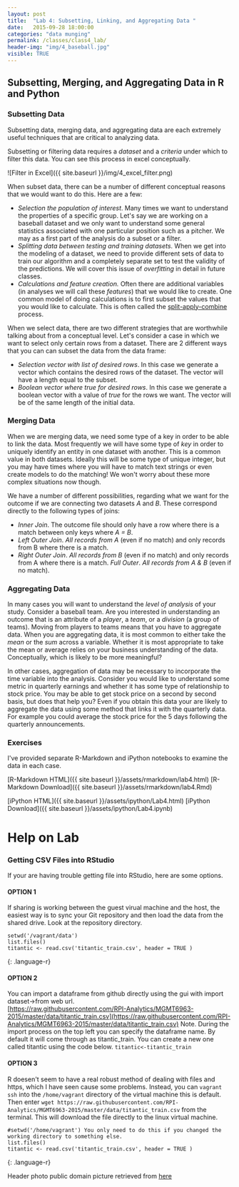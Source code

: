 ```yaml
---
layout: post
title:  "Lab 4: Subsetting, Linking, and Aggregating Data "
date:   2015-09-28 18:00:00
categories: "data munging"
permalink: /classes/class4_lab/
header-img: "img/4_baseball.jpg"
visible: TRUE
---
```


## Subsetting, Merging, and Aggregating Data in R and Python

### Subsetting Data
Subsetting data, merging data, and aggregating data are each extremely useful techniques that are critical to analyzing data.  

Subsetting or filtering data requires a *dataset* and a *criteria* under which to filter this data.  You can see this process in excel conceptually. 

![Filter in Excel]({{ site.baseurl }}/img/4_excel_filter.png) 

When subset data, there can be a number of different conceptual reasons that we would want to do this.  Here are a few:
* *Selection the population of interest*.  Many times we want to understand the properties of a specific group.  Let's say we are working on a baseball dataset and we only want to understand some general statistics associated with one particular position such as a pitcher.  We may as a first part of the analysis do a subset or a filter.  
* *Splitting data between testing and training datasets*.  When we get into the modeling of a dataset, we need to provide different sets of data to train our algorithm and a completely separate set to test the validity of the predictions.  We will cover this issue of *overfitting* in detail in future classes.
* *Calculations and feature creation.* Often there are additional variables (in analyses we will call these *features*) that we would like to create.  One common model of doing calculations is to first subset the values that you would like to calculate.  This is often called the [split-apply-combine](https://ramnathv.github.io/pycon2014-r/explore/sac.html) process.  

When we select data, there are two different strategies that are worthwhile talking about from a conceptual level.  Let's consider a case in which we want to select only certain rows from a dataset.  There are 2 different ways that you can can subset the data from the data frame:
* *Selection vector with list of desired rows*. In this case we generate a vector which contains the desired rows of the dataset.  The vector will have a length equal to the subset.
* *Boolean vector where true for desired rows*.  In this case we generate a boolean vector with a value of *true* for the rows we want.  The vector will be of the same length of the initial data. 

### Merging Data
When we are merging data, we need some type of a key in order to be able to link the data. Most frequently we will have some type of *key* in order to uniquely identify an entity in one dataset with another.  This is a common value in both datasets.  Ideally this will be some type of unique integer, but you may have times where you will have to match text strings or even create models to do the matching!  We won't worry about these more complex situations now though. 

We have a number of different possibilities, regarding what we want for the outcome if we are connecting two datasets *A* and *B*.  These correspond directly to the following types of joins:

* *Inner Join*. The outcome file should only have a row where there is a match between only keys where *A = B*.
* *Left Outer Join*.  *All records from A* (even if no match) and only records from B where there is a match.
*  *Right Outer Join*.  *All records from B* (even if no match) and only records from A where there is a match.
  *Full Outer*.  *All records from A & B* (even if no match).

### Aggregating Data
In many cases you will want to understand the *level of analysis* of your study.  Consider a baseball team.  Are you interested in understanding an outcome that is an attribute of a *player*, a *team*, or a *division* (a group of teams).  Moving from players to teams means that you have to aggregate data.  When you are aggregating data, it is most common to either take the *mean* or the *sum* across a variable.  Whether it is most appropriate to take the mean or average relies on your business understanding of the data.  Conceptually, which is likely to be more meaningful?

In other cases, aggregation of data may be necessary to incorporate the time variable into the analysis.  Consider you would like to understand some metric in quarterly earnings and whether it has some type of relationship to stock price. You may be able to get stock price on a second by second basis, but does that help you?  Even if you obtain this data your are likely to aggregate the data using some method that links it with the quarterly data.  For example you could average the stock price for the 5 days following the quarterly announcements. 

### Exercises 

I've provided separate R-Markdown and iPython notebooks to examine the data in each case. 

[R-Markdown HTML]({{ site.baseurl }}/assets/rmarkdown/lab4.html)
[R-Markdown Download]({{ site.baseurl }}/assets/rmarkdown/lab4.Rmd)

[iPython HTML]({{ site.baseurl }}/assets/ipython/Lab4.html)
[iPython Download]({{ site.baseurl }}/assets/ipython/Lab4.ipynb)

# Help on Lab

### Getting CSV Files into RStudio

If your are having trouble getting file into RStudio, here are some options.

#### OPTION 1
If sharing is working between the guest virual machine and the host, the easiest way is to sync your Git repository and then load the data from the shared drive. Look at the repository directory.

 ~~~
setwd('/vagrant/data')
list.files()
titantic <- read.csv('titantic_train.csv', header = TRUE )
~~~
{: .language-r}

#### OPTION 2
You can import a dataframe from github directly using the gui with import dataset->from web url.  
[https://raw.githubusercontent.com/RPI-Analytics/MGMT6963-2015/master/data/titantic_train.csv](https://raw.githubusercontent.com/RPI-Analytics/MGMT6963-2015/master/data/titantic_train.csv)
Note. During the import process on the top left you can specify the dataframe name.  By default it will come through as titantic_train. You can create a new one called titantic using the code below.
`titantic<-titantic_train`


#### OPTION 3
R doesen't seem to have a real robust method of dealing with files and https, which I have seen cause some problems. 
Instead, you can `vagrant ssh` into the `/home/vagrant` directory of the virtual machine this is default. Then enter `wget https://raw.githubusercontent.com/RPI-Analytics/MGMT6963-2015/master/data/titantic_train.csv` from the terminal. This will download the file directly to the linux virtual machine. 
 
 ~~~
#setwd('/home/vagrant') You only need to do this if you changed the working directory to something else.
list.files()
titantic <- read.csv('titantic_train.csv', header = TRUE )
~~~
{: .language-r}

Header photo public domain picture retrieved from [here](http://publicdomainblog.com/wp-content/uploads/2008/06/baseball.jpg)